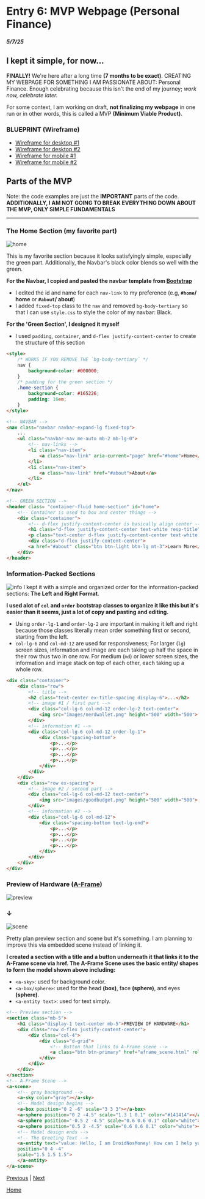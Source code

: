# Entry 6: MVP Webpage (Personal Finance)
##### 5/7/25

## I kept it simple, for now...
**FINALLY!** We're here after a long time **(7 months to be exact)**. CREATING MY WEBPAGE FOR SOMETHING I AM PASSIONATE ABOUT: Personal Finance. Enough celebrating because this isn't the end of my journey; *work now, celebrate later.*

For some context, I am working on draft, **not finalizing my webpage** in one run or in other words, this is called a MVP **(Minimum Viable Product)**.

### BLUEPRINT (Wireframe)
* [Wireframe for desktop #1](../prep/wireframes/wireframe_desktop_1.png)
* [Wireframe for desktop #2](../prep/wireframes/wireframe_desktop_2.png)
* [Wireframe for mobile #1](../prep/wireframes/wireframe_mobile_1.png)
* [Wireframe for mobile #2](../prep/wireframes/wireframe_mobile_2.png)

## Parts of the MVP
Note: the code examples are just the **IMPORTANT** parts of the code. **ADDITIONALLY, I AM NOT GOING TO BREAK EVERYTHING DOWN ABOUT THE MVP, ONLY SIMPLE FUNDAMENTALS**

---
### The Home Section (my favorite part)
![home](b-images/home.png)

This is my favorite section because it looks satisfyingly simple, especially the green part. Additionally, the Navbar's black color blends so well with the green.

**For the Navbar, I copied and pasted the navbar template from [Bootstrap](https://getbootstrap.com/docs/5.3/components/navbar/#:~:text=Here%E2%80%99s%20an%20example%20of%20all%20the%20sub%2Dcomponents%20included%20in%20a%20responsive%20light%2Dthemed%20navbar%20that%20automatically%20collapses%20at%20the%20lg%20(large)%20breakpoint.)**
* I edited the id and name for each `nav-link` to my preference (e.g, **`#home`/ home** or **`#about`/ about**)
* I added `fixed-top` class to the `nav` and removed `bg-body-tertiary` so that I can use `style.css` to style the color of my navbar: Black.

**For the 'Green Section', I designed it myself**
* I used `padding`, `container`, and `d-flex justify-content-center` to create the structure of this section

``` html
<style>
    /* WORKS IF YOU REMOVE THE `bg-body-tertiary` */
    nav {
        background-color: #000000;
    }
    /* padding for the green section */
    .home-section {
        background-color: #165226;
        padding: 16em;
    }
</style>

<!-- NAVBAR -->
<nav class="navbar navbar-expand-lg fixed-top">
    ...
    <ul class="navbar-nav me-auto mb-2 mb-lg-0">
        <!-- nav-links -->
        <li class="nav-item">
            <a class="nav-link" aria-current="page" href="#home">Home</a>
        </li>
        <li class="nav-item">
            <a class="nav-link" href="#about">About</a>
        </li>
    </ul>
</nav>

<!-- GREEN SECTION -->
<header class= "container-fluid home-section" id="home">
    <!-- Container is used to box and center things -->
    <div class="container">
        <!-- d-flex justify-content-center is basically align center -->
        <h1 class="d-flex justify-content-center text-white resp-title">Personal Finance</h1>
        <p class="text-center d-flex justify-content-center text-white resp-desc">Ignorance is bliss or is it not? Your Journey Begins...</p>
        <div class="d-flex justify-content-center">
        <a href="#about" class="btn btn-light btn-lg mt-3">Learn More</a>
    </div>
</header>
```

### Information-Packed Sections
![info](b-images/info-packed.png)
I kept it with a simple and organized order for the information-packed sections: **The Left and Right Format**.

**I used alot of `col` and `order` bootstrap classes to organize it like this but it's easier than it seems, just a lot of copy and pasting and editing.**
* Using `order-lg-1` and `order-lg-2` are important in making it left and right because those classes literally mean order something first or second, starting from the left.
* `col-lg-6` and `col-md-12` are used for responsiveness; For larger (`lg`) screen sizes, information and image are each taking up half the space in their row thus two in one row. For medium (`md`) or lower screen sizes, the information and image stack on top of each other, each taking up a whole row.

``` html
<div class="container">
    <div class="row">
        <!-- title -->
        <h2 class="text-center ex-title-spacing display-6">...</h2>
        <!-- image #1 / first part -->
        <div class="col-lg-6 col-md-12 order-lg-2 text-center">
            <img src="images/nerdwallet.png" height="500" width="500">
        </div>
        <!-- information #1 -->
        <div class="col-lg-6 col-md-12 order-lg-1">
            <div class="spacing-bottom">
                <p>...</p>
                <p>...</p>
                <p>...</p>
                <p>...</p>
            </div>
        </div>
    </div>
    <div class="row ex-spacing">
        <!-- image #2 / second part -->
        <div class="col-lg-6 col-md-12 text-center">
            <img src="images/goodbudget.png" height="500" width="500">
        </div>
        <!-- information #2 -->
        <div class="col-lg-6 col-md-12">
            <div class="spacing-bottom text-lg-end">
                <p>...</p>
                <p>...</p>
                <p>...</p>
                <p>...</p>
            </div>
        </div>
    </div>
</div>
```
### Preview of Hardware ([A-Frame](https://aframe.io/))
![preview](b-images/mvp-preview.png)
### ↓
![scene](b-images/mvp-scene.png)

Pretty plan preview section and scene but it's something. I am planning to improve this via embedded scene instead of linking it.

**I created a section with a title and a button underneath it that links it to the A-Frame scene via href. The A-Frame Scene uses the basic entity/ shapes to form the model shown above including:**
* `<a-sky>`: used for background color.
* `<a-box/sphere>`: used for the head **(box)**, face **(sphere)**, and eyes **(sphere)**.
* `<a-entity text>`: used for text simply.

``` html
<!-- Preview section -->
<section class="mb-5">
    <h1 class="display-1 text-center mb-5">PREVIEW OF HARDWARE</h1>
    <div class="row d-flex justify-content-center">
        <div class="col-4">
            <div class="d-grid">
                <!-- Button that links to A-Frame scene -->
                <a class="btn btn-primary" href="aframe_scene.html" role="button">Open Preview</a>
            </div>
        </div>
    </div>
</section>
<!-- A-Frame Scene -->
<a-scene>
    <!-- gray background -->
    <a-sky color="gray"></a-sky>
    <!-- Model design begins -->
    <a-box position="0 2 -6" scale="3 3 3"></a-box>
    <a-sphere position="0 2 -4.5" scale="1.3 1 0.1" color="#141414"></a-sphere>
    <a-sphere position="-0.5 2 -4.5" scale="0.6 0.6 0.1" color="white"></a-sphere>
    <a-sphere position="0.5 2 -4.5" scale="0.6 0.6 0.1" color="white"></a-sphere>
    <!-- Model design ends -->
    <!-- The Greeting Text -->
    <a-entity text="value: Hello, I am DroidNosMoney! How can I help you?; color: #000000; width: 6; align: center"
    position="0 4 -4"
    scale="1.5 1.5 1.5">
    </a-entity>
</a-scene>
```

[Previous](entry05.md) | [Next](entry07.md)

[Home](../README.md)
